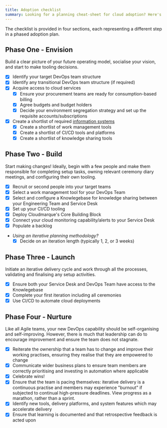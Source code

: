 ```yaml
---
title: Adoption checklist
summary: Looking for a planning cheat-sheet for cloud adoption? Here's a generic list of decisions and tasks to get you started.
---
```

The checklist is provided in four sections, each representing a different step in a phased adoption plan.

## Phase One - Envision
Build a clear picture of your future operating model, socialise your vision, and start to make tooling decisions.

  - [x] Identify your target DevOps team structure
  - [x] Identify any transitional DevOps team structure (if required)
  - [x] Acquire access to cloud services
     - [x] Ensure your procurement teams are ready for consumption-based billing
     - [x] Agree budgets and budget holders
     - [x] Decide your environment segregation strategy and set up the requisite accounts/subscriptions
  - [x] Create a shortlist of required [information systems](/cloudmarque/operations/adoption/systems.html) 
     - [x] Create a shortlist of work management tools
     - [x] Create a shortlist of CI/CD tools and platforms
     - [x] Create a shortlist of knowledge sharing tools

## Phase Two - Build 
Start making changes! Ideally, begin with a few people and make them responsible for completing setup tasks, owning relevant ceremony diary meetings, and configuring their own tooling.

  - [x] Recruit or second people into your target teams
  - [x] Select a work management tool for your DevOps Team
  - [x] Select and configure a Knowlegebase for knowledge sharing between your Engineering Team and Service Desk
  - [x] Set up your CI/CD tooling
  - [x] Deploy Cloudmarque's Core Building Block
  - [x] Connect your cloud monitoring capability/alerts to your Service Desk
  - [x] Populate a backlog
  - _Using an iterative planning methodology?_
     - [x] Decide on an iteration length (typically 1, 2, or 3 weeks)

## Phase Three - Launch
Initiate an iterative delivery cycle and work through all the processes, validating and finalising any setup activities.

  - [x] Ensure both your Service Desk and DevOps Team have access to the 
  Knowlegebase
  - [x] Complete your first iteration including all ceremonies
  - [x] Use CI/CD to automate cloud deployments

## Phase Four - Nurture
Like all Agile teams, your new DevOps capability should be self-organising and self-improving. However, there is much that leadership can do to encourage improvement and ensure the team does not stagnate.

 - [x] Reiterate the ownership that a team has to change and improve their working practises, ensuring they realise that they are empowered to change
 - [x] Communicate wider business plans to ensure team members are correctly prioritising and investing in automation where applicable
 - [x] Celebrate wins!
 - [x] Ensure that the team is pacing themselves: iterative delivery is a continuous practise and members may experience "burnout" if subjected to continual high-pressure deadlines. View progress as a marathon, rather than a sprint.
 - [x] Identify new tools, delivery platforms, and system features which may accelerate delivery
 - [x] Ensure that learning is documented and that retrospective feedback is acted upon